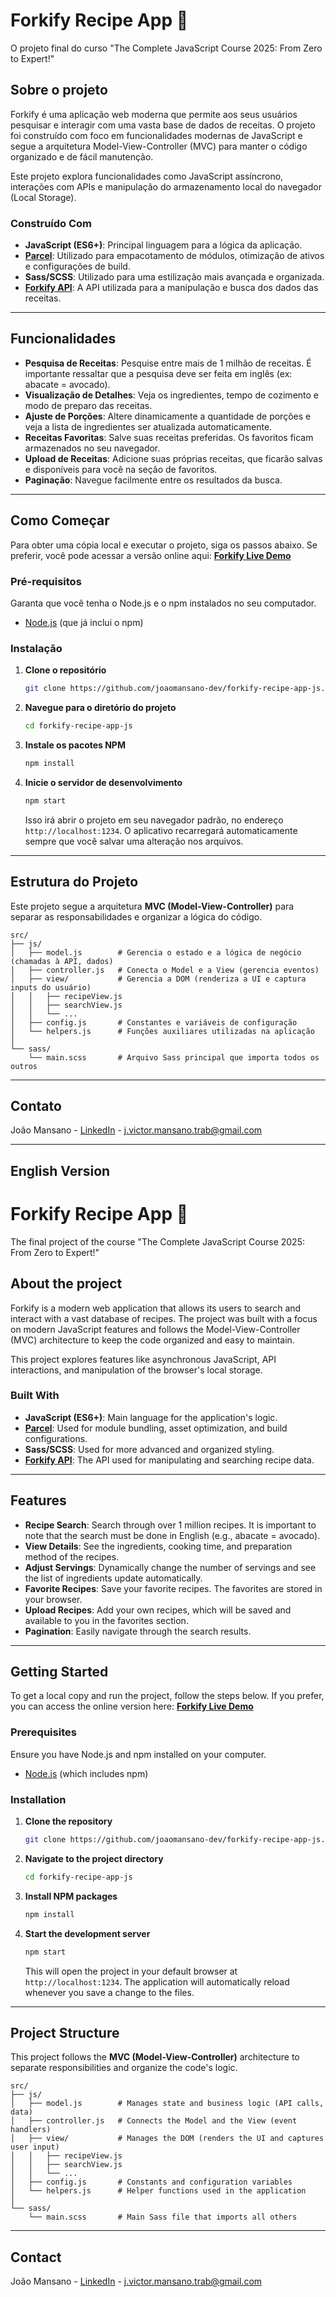 # Forkify Recipe App 🍴

O projeto final do curso "The Complete JavaScript Course 2025: From Zero to Expert!"

## Sobre o projeto

Forkify é uma aplicação web moderna que permite aos seus usuários pesquisar e interagir com uma vasta base de dados de receitas. O projeto foi construído com foco em funcionalidades modernas de JavaScript e segue a arquitetura Model-View-Controller (MVC) para manter o código organizado e de fácil manutenção.

Este projeto explora funcionalidades como JavaScript assíncrono, interações com APIs e manipulação do armazenamento local do navegador (Local Storage).

### Construído Com

- **JavaScript (ES6+)**: Principal linguagem para a lógica da aplicação.
- **[Parcel](https://parceljs.org/)**: Utilizado para empacotamento de módulos, otimização de ativos e configurações de build.
- **Sass/SCSS**: Utilizado para uma estilização mais avançada e organizada.
- **[Forkify API](https://forkify-api.herokuapp.com/v2)**: A API utilizada para a manipulação e busca dos dados das receitas.

---

## Funcionalidades

- **Pesquisa de Receitas**: Pesquise entre mais de 1 milhão de receitas. É importante ressaltar que a pesquisa deve ser feita em inglês (ex: abacate = avocado).
- **Visualização de Detalhes**: Veja os ingredientes, tempo de cozimento e modo de preparo das receitas.
- **Ajuste de Porções**: Altere dinamicamente a quantidade de porções e veja a lista de ingredientes ser atualizada automaticamente.
- **Receitas Favoritas**: Salve suas receitas preferidas. Os favoritos ficam armazenados no seu navegador.
- **Upload de Receitas**: Adicione suas próprias receitas, que ficarão salvas e disponíveis para você na seção de favoritos.
- **Paginação**: Navegue facilmente entre os resultados da busca.

---

## Como Começar

Para obter uma cópia local e executar o projeto, siga os passos abaixo. Se preferir, você pode acessar a versão online aqui: **[Forkify Live Demo](https://forkify-mansanodev.netlify.app/)**

### Pré-requisitos

Garanta que você tenha o Node.js e o npm instalados no seu computador.

- [Node.js](https://nodejs.org/) (que já inclui o npm)

### Instalação

1.  **Clone o repositório**
    ```sh
    git clone https://github.com/joaomansano-dev/forkify-recipe-app-js.git
    ```
2.  **Navegue para o diretório do projeto**
    ```sh
    cd forkify-recipe-app-js
    ```
3.  **Instale os pacotes NPM**
    ```sh
    npm install
    ```
4.  **Inicie o servidor de desenvolvimento**
    ```sh
    npm start
    ```
    Isso irá abrir o projeto em seu navegador padrão, no endereço `http://localhost:1234`. O aplicativo recarregará automaticamente sempre que você salvar uma alteração nos arquivos.

---

## Estrutura do Projeto

Este projeto segue a arquitetura **MVC (Model-View-Controller)** para separar as responsabilidades e organizar a lógica do código.

```
src/
├── js/
│   ├── model.js        # Gerencia o estado e a lógica de negócio (chamadas à API, dados)
│   ├── controller.js   # Conecta o Model e a View (gerencia eventos)
│   ├── view/           # Gerencia a DOM (renderiza a UI e captura inputs do usuário)
│   │   ├── recipeView.js
│   │   ├── searchView.js
│   │   └── ...
│   ├── config.js       # Constantes e variáveis de configuração
│   └── helpers.js      # Funções auxiliares utilizadas na aplicação
│
└── sass/
    └── main.scss       # Arquivo Sass principal que importa todos os outros
```

---

## Contato

João Mansano - [LinkedIn](www.linkedin.com/in/joão-victor-mansano) - j.victor.mansano.trab@gmail.com

---

## English Version

# Forkify Recipe App 🍴

The final project of the course "The Complete JavaScript Course 2025: From Zero to Expert!"

## About the project

Forkify is a modern web application that allows its users to search and interact with a vast database of recipes. The project was built with a focus on modern JavaScript features and follows the Model-View-Controller (MVC) architecture to keep the code organized and easy to maintain.

This project explores features like asynchronous JavaScript, API interactions, and manipulation of the browser's local storage.

### Built With

- **JavaScript (ES6+)**: Main language for the application's logic.
- **[Parcel](https://parceljs.org/)**: Used for module bundling, asset optimization, and build configurations.
- **Sass/SCSS**: Used for more advanced and organized styling.
- **[Forkify API](https://forkify-api.herokuapp.com/v2)**: The API used for manipulating and searching recipe data.

---

## Features

- **Recipe Search**: Search through over 1 million recipes. It is important to note that the search must be done in English (e.g., abacate = avocado).
- **View Details**: See the ingredients, cooking time, and preparation method of the recipes.
- **Adjust Servings**: Dynamically change the number of servings and see the list of ingredients update automatically.
- **Favorite Recipes**: Save your favorite recipes. The favorites are stored in your browser.
- **Upload Recipes**: Add your own recipes, which will be saved and available to you in the favorites section.
- **Pagination**: Easily navigate through the search results.

---

## Getting Started

To get a local copy and run the project, follow the steps below. If you prefer, you can access the online version here: **[Forkify Live Demo](https://forkify-mansanodev.netlify.app/)**

### Prerequisites

Ensure you have Node.js and npm installed on your computer.

- [Node.js](https://nodejs.org/) (which includes npm)

### Installation

1.  **Clone the repository**
    ```sh
    git clone https://github.com/joaomansano-dev/forkify-recipe-app-js.git
    ```
2.  **Navigate to the project directory**
    ```sh
    cd forkify-recipe-app-js
    ```
3.  **Install NPM packages**
    ```sh
    npm install
    ```
4.  **Start the development server**
    ```sh
    npm start
    ```
    This will open the project in your default browser at `http://localhost:1234`. The application will automatically reload whenever you save a change to the files.

---

## Project Structure

This project follows the **MVC (Model-View-Controller)** architecture to separate responsibilities and organize the code's logic.

```
src/
├── js/
│   ├── model.js        # Manages state and business logic (API calls, data)
│   ├── controller.js   # Connects the Model and the View (event handlers)
│   ├── view/           # Manages the DOM (renders the UI and captures user input)
│   │   ├── recipeView.js
│   │   ├── searchView.js
│   │   └── ...
│   ├── config.js       # Constants and configuration variables
│   └── helpers.js      # Helper functions used in the application
│
└── sass/
    └── main.scss       # Main Sass file that imports all others
```

---

## Contact

João Mansano - [LinkedIn](www.linkedin.com/in/joão-victor-mansano) - j.victor.mansano.trab@gmail.com
